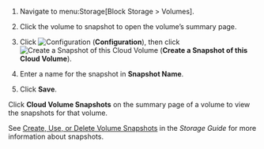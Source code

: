 1.  Navigate to menu:Storage\[Block Storage \> Volumes\].

2.  Click the volume to snapshot to open the volume’s summary page.

3.  Click ![Configuration](1847.png) (**Configuration**), then click
    ![Create a Snapshot of this Cloud Volume](volume-icon.png) (**Create
    a Snapshot of this Cloud Volume**).

4.  Enter a name for the snapshot in **Snapshot Name**.

5.  Click **Save**.

Click **Cloud Volume Snapshots** on the summary page of a volume to view
the snapshots for that volume.

<div class="note">

See [Create, Use, or Delete Volume
Snapshots](https://access.redhat.com/documentation/en-us/red_hat_openstack_platform/11/html-single/storage_guide/#section-create-clone-delete-vol-snapshots)
in the *Storage Guide* for more information about snapshots.

</div>
